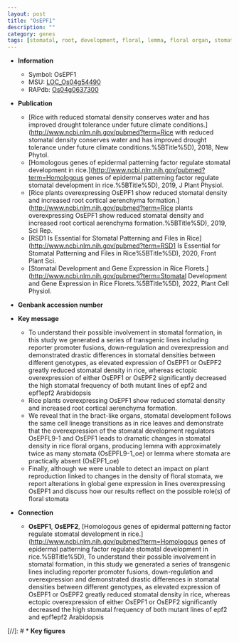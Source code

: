 ```yaml
---
layout: post
title: "OsEPF1"
description: ""
category: genes
tags: [stomatal, root, development, floral, lemma, floral organ, stomata, stomatal development, stomatal density]
---
```


* **Information**  
    + Symbol: OsEPF1  
    + MSU: [LOC_Os04g54490](http://rice.uga.edu/cgi-bin/ORF_infopage.cgi?orf=LOC_Os04g54490)  
    + RAPdb: [Os04g0637300](http://rapdb.dna.affrc.go.jp/viewer/gbrowse_details/irgsp1?name=Os04g0637300)  

* **Publication**  
    + [Rice with reduced stomatal density conserves water and has improved drought tolerance under future climate conditions.](http://www.ncbi.nlm.nih.gov/pubmed?term=Rice with reduced stomatal density conserves water and has improved drought tolerance under future climate conditions.%5BTitle%5D), 2018, New Phytol.
    + [Homologous genes of epidermal patterning factor regulate stomatal development in rice.](http://www.ncbi.nlm.nih.gov/pubmed?term=Homologous genes of epidermal patterning factor regulate stomatal development in rice.%5BTitle%5D), 2019, J Plant Physiol.
    + [Rice plants overexpressing OsEPF1 show reduced stomatal density and increased root cortical aerenchyma formation.](http://www.ncbi.nlm.nih.gov/pubmed?term=Rice plants overexpressing OsEPF1 show reduced stomatal density and increased root cortical aerenchyma formation.%5BTitle%5D), 2019, Sci Rep.
    + [RSD1 Is Essential for Stomatal Patterning and Files in Rice](http://www.ncbi.nlm.nih.gov/pubmed?term=RSD1 Is Essential for Stomatal Patterning and Files in Rice%5BTitle%5D), 2020, Front Plant Sci.
    + [Stomatal Development and Gene Expression in Rice Florets.](http://www.ncbi.nlm.nih.gov/pubmed?term=Stomatal Development and Gene Expression in Rice Florets.%5BTitle%5D), 2022, Plant Cell Physiol.

* **Genbank accession number**  

* **Key message**  
    + To understand their possible involvement in stomatal formation, in this study we generated a series of transgenic lines including reporter promoter fusions, down-regulation and overexpression and demonstrated drastic differences in stomatal densities between different genotypes, as elevated expression of OsEPF1 or OsEPF2 greatly reduced stomatal density in rice, whereas ectopic overexpression of either OsEPF1 or OsEPF2 significantly decreased the high stomatal frequency of both mutant lines of epf2 and epf1epf2 Arabidopsis
    + Rice plants overexpressing OsEPF1 show reduced stomatal density and increased root cortical aerenchyma formation.
    + We reveal that in the bract-like organs, stomatal development follows the same cell lineage transitions as in rice leaves and demonstrate that the overexpression of the stomatal development regulators OsEPFL9-1 and OsEPF1 leads to dramatic changes in stomatal density in rice floral organs, producing lemma with approximately twice as many stomata (OsEPFL9-1_oe) or lemma where stomata are practically absent (OsEPF1_oe)
    + Finally, although we were unable to detect an impact on plant reproduction linked to changes in the density of floral stomata, we report alterations in global gene expression in lines overexpressing OsEPF1 and discuss how our results reflect on the possible role(s) of floral stomata

* **Connection**  
    + __OsEPF1__, __OsEPF2__, [Homologous genes of epidermal patterning factor regulate stomatal development in rice.](http://www.ncbi.nlm.nih.gov/pubmed?term=Homologous genes of epidermal patterning factor regulate stomatal development in rice.%5BTitle%5D),  To understand their possible involvement in stomatal formation, in this study we generated a series of transgenic lines including reporter promoter fusions, down-regulation and overexpression and demonstrated drastic differences in stomatal densities between different genotypes, as elevated expression of OsEPF1 or OsEPF2 greatly reduced stomatal density in rice, whereas ectopic overexpression of either OsEPF1 or OsEPF2 significantly decreased the high stomatal frequency of both mutant lines of epf2 and epf1epf2 Arabidopsis

[//]: # * **Key figures**  


